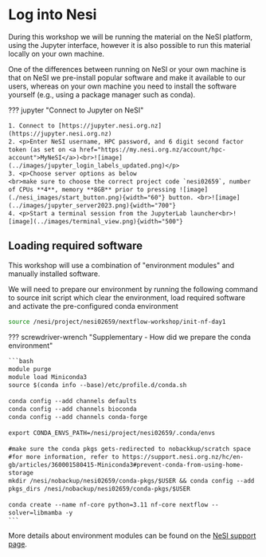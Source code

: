 # Log into Nesi

During this workshop we will be running the material on the NeSI platform, using the Jupyter interface, however it is also possible to run this material locally on your own machine.

One of the differences between running on NeSI or your own machine is that on NeSI we pre-install popular software and make it available to our users, whereas on your own machine you need to install the software yourself (e.g., using a package manager such as conda).

??? jupyter "Connect to Jupyter on NeSI"

    1. Connect to [https://jupyter.nesi.org.nz](https://jupyter.nesi.org.nz)
    2. <p>Enter NeSI username, HPC password, and 6 digit second factor token (as set on <a href="https://my.nesi.org.nz/account/hpc-account">MyNeSI</a>)<br>![image](../images/jupyter_login_labels_updated.png)</p>
    3. <p>Choose server options as below
    <br>make sure to choose the correct project code `nesi02659`, number of CPUs **4**, memory **8GB** prior to pressing ![image](./nesi_images/start_button.png){width="60"} button. <br>![image](../images/jupyter_server2023.png){width="700"}
    4. <p>Start a terminal session from the JupyterLab launcher<br>![image](../images/terminal_view.png){width="500"}

## Loading required software

This workshop will use a combination of "environment modules" and manually installed software.

We will need to prepare our environment by running the following command to source init script which clear the environment, load required software and activate the pre-configured conda environment

```bash
source /nesi/project/nesi02659/nextflow-workshop/init-nf-day1
```

??? screwdriver-wrench "Supplementary - How did we prepare the conda environment"


    ```bash
    module purge
    module load Miniconda3
    source $(conda info --base)/etc/profile.d/conda.sh

    conda config --add channels defaults
    conda config --add channels bioconda
    conda config --add channels conda-forge

    export CONDA_ENVS_PATH=/nesi/project/nesi02659/.conda/envs

    #make sure the conda pkgs gets-redirected to nobackkup/scratch space
    #for more information, refer to https://support.nesi.org.nz/hc/en-gb/articles/360001580415-Miniconda3#prevent-conda-from-using-home-storage
    mkdir /nesi/nobackup/nesi02659/conda-pkgs/$USER && conda config --add pkgs_dirs /nesi/nobackup/nesi02659/conda-pkgs/$USER
     
    conda create --name nf-core python=3.11 nf-core nextflow --solver=libmamba -y
    ```

More details about environment modules can be found on the [NeSI support page](https://support.nesi.org.nz/hc/en-gb/articles/360000360576-Finding-Software).
